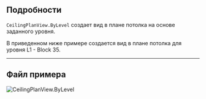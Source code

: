 ## Подробности
`CeilingPlanView.ByLevel` создает вид в плане потолка на основе заданного уровня.

В приведенном ниже примере создается вид в плане потолка для уровня L1 - Block 35.
___
## Файл примера

![CeilingPlanView.ByLevel](./Revit.Elements.Views.CeilingPlanView.ByLevel_img.jpg)
